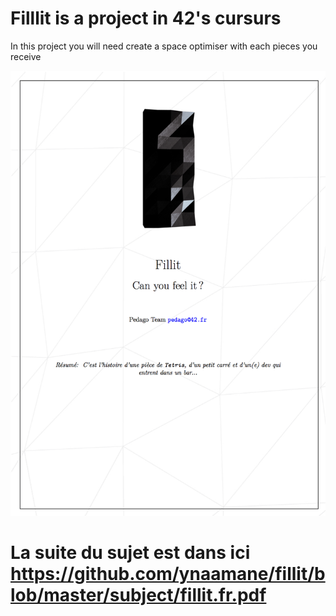 # Filllit is a project in 42's cursurs
In this project you will need create a space optimiser with each pieces you receive

![alt text](https://raw.githubusercontent.com/ynaamane/fillit/master/subject/fillit.fr.jpg)

# La suite du sujet est dans ici https://github.com/ynaamane/fillit/blob/master/subject/fillit.fr.pdf
